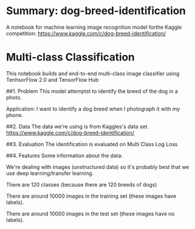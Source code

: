 # Summary: dog-breed-identification
A notebook for machine learning image recognition model forthe Kaggle competition: https://www.kaggle.com/c/dog-breed-identification/

# Multi-class Classification
This notebook builds and end-to-end multi-class image classifier using TenhsorFlow 2.0 and TensorFlow Hub

##1. Problem
This model attemptst to identify the breed of the dog in a photo.

Application: I want to identify a dog breed when I photograph it with my phone.

##2. Data
The data we're using is from Kaggles's data set. https://www.kaggle.com/c/dog-breed-identification/

##3. Evaluation
The identification is evaluated on Multi Class Log Loss

##4. Features
Some information about the data:

We're dealing with images (unstructured data) so it's probably best that we use deep learning/transfer learning.

There are 120 classes (because there are 120 breeds of dogs)

There are around 10000 images in the training set (these images have labels).

There are around 10000 images in the test set (these images have no labels).

